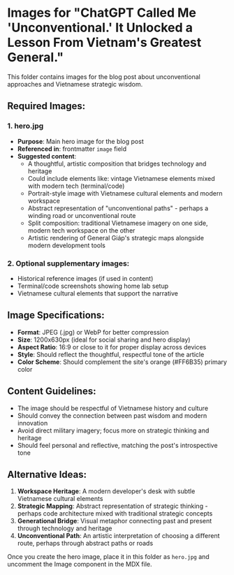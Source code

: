 # Images for "ChatGPT Called Me 'Unconventional.' It Unlocked a Lesson From Vietnam's Greatest General."

This folder contains images for the blog post about unconventional approaches and Vietnamese strategic wisdom.

## Required Images:

### 1. hero.jpg
- **Purpose**: Main hero image for the blog post
- **Referenced in**: frontmatter `image` field
- **Suggested content**: 
  - A thoughtful, artistic composition that bridges technology and heritage
  - Could include elements like: vintage Vietnamese elements mixed with modern tech (terminal/code)
  - Portrait-style image with Vietnamese cultural elements and modern workspace
  - Abstract representation of "unconventional paths" - perhaps a winding road or unconventional route
  - Split composition: traditional Vietnamese imagery on one side, modern tech workspace on the other
  - Artistic rendering of General Giáp's strategic maps alongside modern development tools

### 2. Optional supplementary images:
- Historical reference images (if used in content)
- Terminal/code screenshots showing home lab setup
- Vietnamese cultural elements that support the narrative

## Image Specifications:
- **Format**: JPEG (.jpg) or WebP for better compression
- **Size**: 1200x630px (ideal for social sharing and hero display)
- **Aspect Ratio**: 16:9 or close to it for proper display across devices
- **Style**: Should reflect the thoughtful, respectful tone of the article
- **Color Scheme**: Should complement the site's orange (#FF6B35) primary color

## Content Guidelines:
- The image should be respectful of Vietnamese history and culture
- Should convey the connection between past wisdom and modern innovation
- Avoid direct military imagery; focus more on strategic thinking and heritage
- Should feel personal and reflective, matching the post's introspective tone

## Alternative Ideas:
1. **Workspace Heritage**: A modern developer's desk with subtle Vietnamese cultural elements
2. **Strategic Mapping**: Abstract representation of strategic thinking - perhaps code architecture mixed with traditional strategic concepts
3. **Generational Bridge**: Visual metaphor connecting past and present through technology and heritage
4. **Unconventional Path**: An artistic interpretation of choosing a different route, perhaps through abstract paths or roads

Once you create the hero image, place it in this folder as `hero.jpg` and uncomment the Image component in the MDX file.
